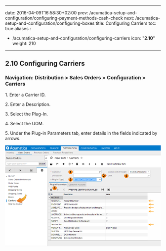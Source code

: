 
---
date: 2016-04-09T16:58:30+02:00
prev: /acumatica-setup-and-configuration/configuring-payment-methods-cash-check
next: /acumatica-setup-and-configuration/configuring-boxes
title: Configuring Carriers
toc: true
aliases :
  - /acumatica-setup-and-configuration/configuring-carriers
icon: "<b>2.10</b>"
weight: 210
---

## 2.10 Configuring Carriers

### Navigation: Distribution > Sales Orders > Configuration > Carriers

<p>1. Enter a Carrier ID.</p>

<p>2. Enter a Description.</p>

<p>3. Select the Plug-In.</p>

<p>4. Select the UOM.</p>

<p>5. Under the Plug-in Parameters tab, enter details in the fields indicated by arrows.</p>

![Configuring Carriers](images/configuring-carriers-1.png?classes=shadow)
